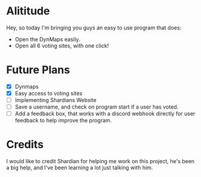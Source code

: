 # Alititude 
Hey, so today I'm bringing you guys an easy to use program that does:

- Open the DynMaps easily.
- Open all 6 voting sites, with one click!


# Future Plans

- [x] Dynmaps
- [x] Easy access to voting sites
- [ ] Implementing Shardians Website 
- [ ] Save a username, and check on program start if a user has voted.
- [ ] Add a feedback box, that works with a discord webhook directly for user feedback to help improve the program.

# Credits

I would like to credit Shardian for helping me work on this project, he's been a big help, and I've been learning a lot just talking with him. 
